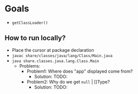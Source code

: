 # Goals
* `getClassLoader()`

## How to run locally?
* Place the cursor at package declaration
* `javac share/classes/java/lang/Class/Main.java` 
* `java share.classes.java.lang.Class.Main`
  * Problems:
    * Problem1: Where does "app" displayed come from?
      * Solution: TODO:
    * Problem2: Why do we get `null` | []Type?
      * Solution: TODO:
